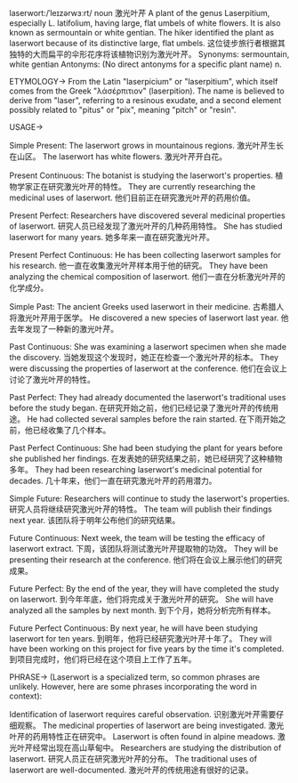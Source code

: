 laserwort:/ˈleɪzərwɜːrt/
noun
激光叶芹
A plant of the genus Laserpitium, especially L. latifolium, having large, flat umbels of white flowers.  It is also known as sermountain or white gentian.
The hiker identified the plant as laserwort because of its distinctive large, flat umbels.  这位徒步旅行者根据其独特的大而扁平的伞形花序将该植物识别为激光叶芹。
Synonyms: sermountain, white gentian
Antonyms:  (No direct antonyms for a specific plant name)
n.


ETYMOLOGY->
From the Latin "laserpicium" or "laserpitium", which itself comes from the Greek "λάσέρπιτιον" (laserpition).  The name is believed to derive from "laser", referring to a resinous exudate, and a second element possibly related to "pitus" or "pix", meaning "pitch" or "resin".

USAGE->

Simple Present:
The laserwort grows in mountainous regions. 激光叶芹生长在山区。
The laserwort has white flowers. 激光叶芹开白花。

Present Continuous:
The botanist is studying the laserwort's properties.  植物学家正在研究激光叶芹的特性。
They are currently researching the medicinal uses of laserwort. 他们目前正在研究激光叶芹的药用价值。

Present Perfect:
Researchers have discovered several medicinal properties of laserwort. 研究人员已经发现了激光叶芹的几种药用特性。
She has studied laserwort for many years. 她多年来一直在研究激光叶芹。

Present Perfect Continuous:
He has been collecting laserwort samples for his research. 他一直在收集激光叶芹样本用于他的研究。
They have been analyzing the chemical composition of laserwort. 他们一直在分析激光叶芹的化学成分。

Simple Past:
The ancient Greeks used laserwort in their medicine. 古希腊人将激光叶芹用于医学。
He discovered a new species of laserwort last year. 他去年发现了一种新的激光叶芹。

Past Continuous:
She was examining a laserwort specimen when she made the discovery.  当她发现这个发现时，她正在检查一个激光叶芹的标本。
They were discussing the properties of laserwort at the conference. 他们在会议上讨论了激光叶芹的特性。

Past Perfect:
They had already documented the laserwort's traditional uses before the study began. 在研究开始之前，他们已经记录了激光叶芹的传统用途。
He had collected several samples before the rain started. 在下雨开始之前，他已经收集了几个样本。

Past Perfect Continuous:
She had been studying the plant for years before she published her findings. 在发表她的研究结果之前，她已经研究了这种植物多年。
They had been researching laserwort's medicinal potential for decades. 几十年来，他们一直在研究激光叶芹的药用潜力。


Simple Future:
Researchers will continue to study the laserwort's properties. 研究人员将继续研究激光叶芹的特性。
The team will publish their findings next year. 该团队将于明年公布他们的研究结果。

Future Continuous:
Next week, the team will be testing the efficacy of laserwort extract. 下周，该团队将测试激光叶芹提取物的功效。
They will be presenting their research at the conference. 他们将在会议上展示他们的研究成果。

Future Perfect:
By the end of the year, they will have completed the study on laserwort. 到今年年底，他们将完成关于激光叶芹的研究。
She will have analyzed all the samples by next month. 到下个月，她将分析完所有样本。

Future Perfect Continuous:
By next year, he will have been studying laserwort for ten years. 到明年，他将已经研究激光叶芹十年了。
They will have been working on this project for five years by the time it's completed. 到项目完成时，他们将已经在这个项目上工作了五年。


PHRASE->
(Laserwort is a specialized term, so common phrases are unlikely.  However, here are some phrases incorporating the word in context):

Identification of laserwort requires careful observation. 识别激光叶芹需要仔细观察。
The medicinal properties of laserwort are being investigated. 激光叶芹的药用特性正在研究中。
Laserwort is often found in alpine meadows. 激光叶芹经常出现在高山草甸中。
Researchers are studying the distribution of laserwort. 研究人员正在研究激光叶芹的分布。
The traditional uses of laserwort are well-documented. 激光叶芹的传统用途有很好的记录。
